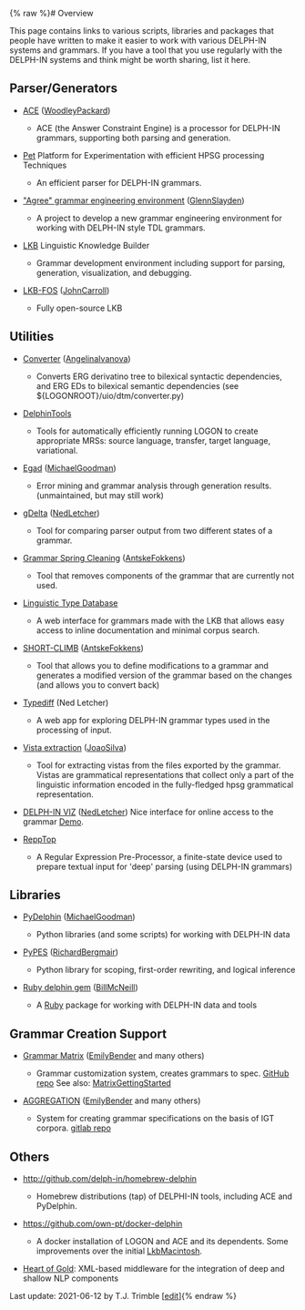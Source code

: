 {% raw %}# Overview

This page contains links to various scripts, libraries and packages that
people have written to make it easier to work with various DELPH-IN
systems and grammars. If you have a tool that you use regularly with the
DELPH-IN systems and think might be worth sharing, list it here.

## Parser/Generators

- [ACE](../AceTop) ([WoodleyPackard](/WoodleyPackard))
  
  - ACE (the Answer Constraint Engine) is a processor for DELPH-IN
grammars, supporting both parsing and generation.
- [Pet](https://blog.inductorsoftware.com/docsproto/garage/PetTop) Platform for Experimentation with efficient HPSG
processing Techniques
  
  - An efficient parser for DELPH-IN grammars.
- ["Agree" grammar engineering environment](https://blog.inductorsoftware.com/docsproto/garage/AgreeTop)
([GlennSlayden](https://blog.inductorsoftware.com/docsproto/summits/GlennSlayden))
  
  - A project to develop a new grammar engineering environment for
working with DELPH-IN style TDL grammars.
- [LKB](../LkbInstallation) Linguistic Knowledge Builder
  
  - Grammar development environment including support for parsing,
generation, visualization, and debugging.
- [LKB-FOS](../LkbFos) ([JohnCarroll](https://blog.inductorsoftware.com/docsproto/summits/JohnCarroll))
  
  - Fully open-source LKB

## Utilities

- [Converter](http://moin.delph-in.net/ToolsTop/converter.html)
([AngelinaIvanova](https://blog.inductorsoftware.com/docsproto/summits/AngelinaIvanova))
  
  - Converts ERG derivatino tree to bilexical syntactic
dependencies, and ERG EDs to bilexical semantic dependencies
(see ${LOGONROOT}/uio/dtm/converter.py)
- [DelphinTools](https://blog.inductorsoftware.com/docsproto/garage/DelphinTools)
  
  - Tools for automatically efficiently running LOGON to create
appropriate MRSs: source language, transfer, target language,
variational.
- [Egad](https://blog.inductorsoftware.com/docsproto/garage/EgadTop) ([MichaelGoodman](https://blog.inductorsoftware.com/docsproto/summits/MichaelGoodman))
  
  - Error mining and grammar analysis through generation results.
(unmaintained, but may still work)
- [gDelta](https://blog.inductorsoftware.com/docsproto/garage/GDeltaTop) ([NedLetcher](https://blog.inductorsoftware.com/docsproto/summits/NedLetcher))
  
  - Tool for comparing parser output from two different states of a
grammar.
- [Grammar Spring Cleaning](https://blog.inductorsoftware.com/docsproto/garage/SpringCleaningTop)
([AntskeFokkens](https://blog.inductorsoftware.com/docsproto/summits/AntskeFokkens))
  
  - Tool that removes components of the grammar that are currently
not used.
- [Linguistic Type Database](https://blog.inductorsoftware.com/docsproto/garage/LkbLtdb)
  
  - A web interface for grammars made with the LKB that allows easy
access to inline documentation and minimal corpus search.
- [SHORT-CLIMB](https://blog.inductorsoftware.com/docsproto/garage/ClimbShortClimb) ([AntskeFokkens](https://blog.inductorsoftware.com/docsproto/summits/AntskeFokkens))
  
  - Tool that allows you to define modifications to a grammar and
generates a modified version of the grammar based on the changes
(and allows you to convert back)
- [Typediff](https://blog.inductorsoftware.com/docsproto/garage/TypediffTop) (Ned Letcher)
  
  - A web app for exploring DELPH-IN grammar types used in the
processing of input.
- [Vista extraction](https://blog.inductorsoftware.com/docsproto/garage/VistaExtractionTop) ([JoaoSilva](https://blog.inductorsoftware.com/docsproto/summits/JoaoSilva))
  
  - Tool for extracting vistas from the files exported by the
grammar. Vistas are grammatical representations that collect
only a part of the linguistic information encoded in the
fully-fledged hpsg grammatical representation.
- [DELPH-IN VIZ](https://github.com/delph-in/delphin-viz)
([NedLetcher](https://blog.inductorsoftware.com/docsproto/summits/NedLetcher)) Nice interface for online access to the
grammar [Demo](http://delph-in.github.io/delphin-viz/demo/).
- [ReppTop](https://blog.inductorsoftware.com/docsproto/garage/ReppTop)
  
  - A Regular Expression Pre-Processor, a finite-state device used
to prepare textual input for 'deep' parsing (using DELPH-IN
grammars)

## Libraries

- [PyDelphin](https://github.com/goodmami/pydelphin)
([MichaelGoodman](https://blog.inductorsoftware.com/docsproto/summits/MichaelGoodman))
  
  - Python libraries (and some scripts) for working with DELPH-IN
data
- [PyPES](http://www.semantilog.org/pypes.html)
([RichardBergmair](https://blog.inductorsoftware.com/docsproto/summits/RichardBergmair))
  
  - Python library for scoping, first-order rewriting, and logical
inference
- [Ruby delphin gem](https://rubygems.org/gems/delphin)
([BillMcNeill](https://blog.inductorsoftware.com/docsproto/summits/BillMcNeill))
  
  - A [Ruby](http://www.ruby-lang.org) package for working with
DELPH-IN data and tools

## Grammar Creation Support

- [Grammar Matrix](http://matrix.ling.washington.edu/index.html)
([EmilyBender](https://blog.inductorsoftware.com/docsproto/summits/EmilyBender) and many others)
  
  - Grammar customization system, creates grammars to spec. [GitHub
repo](https://github.com/delph-in/matrix) See also:
[MatrixGettingStarted](https://blog.inductorsoftware.com/docsproto/matrix/MatrixGettingStarted)
- [AGGREGATION](http://depts.washington.edu/uwcl/aggregation/)
([EmilyBender](https://blog.inductorsoftware.com/docsproto/summits/EmilyBender) and many others)
  
  - System for creating grammar specifications on the basis of IGT
corpora. [gitlab
repo](https://git.ling.washington.edu/agg/aggregation)

## Others

- <http://github.com/delph-in/homebrew-delphin>
  
  - Homebrew distributions (tap) of DELPHI-IN tools, including ACE and PyDelphin.
- <https://github.com/own-pt/docker-delphin>
  
  - A docker installation of LOGON and ACE and its dependents. Some
improvements over the initial [LkbMacintosh](../LkbMacintosh).
- [Heart of Gold](https://blog.inductorsoftware.com/docsproto/garage/HeartofgoldTop): XML-based middleware for the
integration of deep and shallow NLP components

Last update: 2021-06-12 by T.J. Trimble [[edit](https://github.com/delph-in/docs/wiki/ToolsTop/_edit)]{% endraw %}